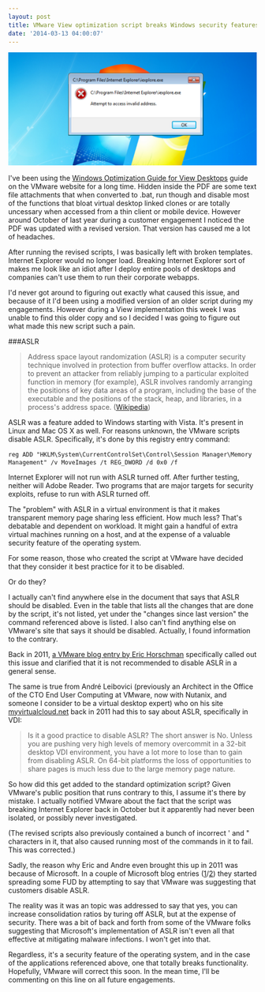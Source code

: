 ```yaml
---
layout: post
title: VMware View optimization script breaks Windows security features
date: '2014-03-13 04:00:07'
---
```



![Attempt to access invalid address](/content/images/2014/12/Windows_7-1.png)

I've been using the [Windows Optimization Guide for View Desktops](http://www.vmware.com/resources/techresources/10157) guide on the VMware website for a long time. Hidden inside the PDF are some text file attachments that when converted to .bat, run though and disable most of the functions that bloat virtual desktop linked clones or are totally uncessary when accessed from a thin client or mobile device. However around October of last year during a customer engagement I noticed the PDF was updated with a revised version. That version has caused me a lot of headaches.

After running the revised scripts, I was basically left with broken templates. Internet Explorer would no longer load. Breaking Internet Explorer sort of makes me look like an idiot after I deploy entire pools of desktops and companies can't use them to run their corporate webapps.

I'd never got around to figuring out exactly what caused this issue, and because of it I'd been using a modified version of an older script during my engagements. However during a View implementation this week I was unable to find this older copy and so I decided I was going to figure out what made this new script such a pain.

###ASLR

> Address space layout randomization (ASLR) is a computer security technique involved in protection from buffer overflow attacks. In order to prevent an attacker from reliably jumping to a particular exploited function in memory (for example), ASLR involves randomly arranging the positions of key data areas of a program, including the base of the executable and the positions of the stack, heap, and libraries, in a process's address space. ([Wikipedia](http://en.wikipedia.org/wiki/Address_space_layout_randomization))

ASLR was a feature added to Windows starting with Vista. It's present in Linux and Mac OS X as well. For reasons unknown, the VMware scripts disable ASLR. Specifically, it's done by this registry entry command:

    reg ADD "HKLM\System\CurrentControlSet\Control\Session Manager\Memory Management" /v MoveImages /t REG_DWORD /d 0x0 /f
   
Internet Explorer will not run with ASLR turned off. After further testing, neither will Adobe Reader. Two programs that are major targets for security exploits, refuse to run with ASLR turned off.

The "problem" with ASLR in a virtual environment is that it makes transparent memory page sharing less efficient. How much less? That's debatable and dependent on workload. It might gain a handful of extra virtual machines running on a host, and at the expense of a valuable security feature of the operating system.

For some reason, those who created the script at VMware have decided that they consider it best practice for it to be disabled.

Or do they?

I actually can't find anywhere else in the document that says that ASLR should be disabled. Even in the table that lists all the changes that are done by the script, it's not listed, yet under the "changes since last version" the command referenced above is listed. I also can't find anything else on VMware's site that says it should be disabled. Actually, I found information to the contrary.

Back in 2011, [a VMware blog entry by Eric Horschman](http://blogs.vmware.com/virtualreality/2011/02/hypervisor-memory-management-done-right.html) specifically called out this issue and clarified that it is not recommended to disable ASLR in a general sense.

The same is true from André Leibovici (previously an Architect in the Office of the CTO End User Computing at VMware, now with Nutanix, and someone I consider to be a virtual desktop expert) who on his site [myvirtualcloud.net](http://myvirtualcloud.net/?p=2545) back in 2011 had this to say about ASLR, specifically in VDI:

> Is it a good practice to disable ASLR? The short answer is No. Unless you are pushing very high levels of memory overcommit in a 32-bit desktop VDI environment, you have a lot more to lose than to gain from disabling ASLR. On 64-bit platforms the loss of opportunities to share pages is much less due to the large memory page nature.

So how did this get added to the standard optimization script? Given VMware's public position that runs contrary to this, I assume it's there by mistake. I actually notified VMware about the fact that the script was breaking Internet Explorer back in October but it apparently had never been isolated, or possibly never investigated.

(The revised scripts also previously contained a bunch of incorrect ' and " characters in it, that also caused running most of the commands in it to fail. This was corrected.)

Sadly, the reason why Eric and Andre even brought this up in 2011 was because of Microsoft. In a couple of Microsoft blog entries ([1](http://blogs.technet.com/b/virtualization/archive/2011/02/09/windows-7-and-windows-server-2008-r2-sp1-add-new-virtualization-innovations.aspx)/[2](http://blogs.technet.com/b/virtualization/archive/2011/02/15/vmware-aslr-follow-up-blog.aspx)) they started spreading some FUD by attempting to say that VMware was suggesting that customers disable ASLR.

The reality was it was an topic was addressed to say that yes, you can increase consolidation ratios by turing off ASLR, but at the expense of security. There was a bit of back and forth from some of the VMware folks suggesting that Microsoft's implementation of ASLR isn't even all that effective at mitigating malware infections. I won't get into that.

Regardless, it's a security feature of the operating system, and in the case of the applications referenced above, one that totally breaks functionality. Hopefully, VMware will correct this soon. In the mean time, I'll be commenting on this line on all future engagements.